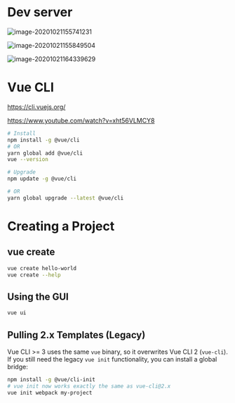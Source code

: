 # Dev server

![image-20201021155741231](assets/Vue-CLI/image-20201021155741231.png)

![image-20201021155849504](assets/Vue-CLI/image-20201021155849504.png)

![image-20201021164339629](assets/Vue-CLI/image-20201021164339629.png)

# Vue CLI

https://cli.vuejs.org/

https://www.youtube.com/watch?v=xht56VLMCY8

```bash
# Install
npm install -g @vue/cli
# OR
yarn global add @vue/cli
vue --version

# Upgrade
npm update -g @vue/cli

# OR
yarn global upgrade --latest @vue/cli
```

# Creating a Project

## vue create

```bash
vue create hello-world
vue create --help
```

## Using the GUI

```bash
vue ui
```

## Pulling 2.x Templates (Legacy)

Vue CLI >= 3 uses the same `vue` binary, so it overwrites Vue CLI 2 (`vue-cli`). If you still need the legacy `vue init` functionality, you can install a global bridge:

```bash
npm install -g @vue/cli-init
# vue init now works exactly the same as vue-cli@2.x
vue init webpack my-project
```
